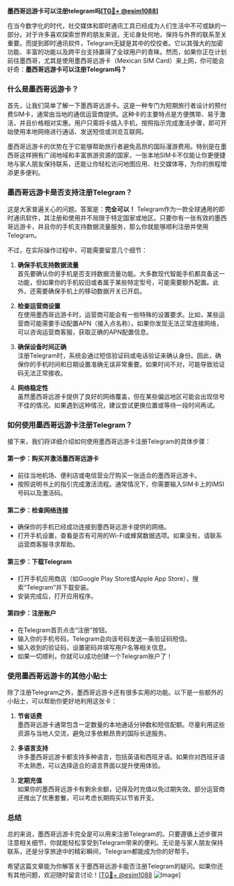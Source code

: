 **墨西哥远游卡可以注册telegram吗[[TG💪+ @esim1088](https://t.me/s/esim1088)]**

在当今数字化的时代，社交媒体和即时通讯工具已经成为人们生活中不可或缺的一部分。对于许多喜欢探索世界的朋友来说，无论身处何地，保持与外界的联系至关重要。而提到即时通讯软件，Telegram无疑是其中的佼佼者。它以其强大的加密功能、丰富的功能以及跨平台支持赢得了全球用户的青睐。然而，如果你正在计划前往墨西哥，尤其是使用墨西哥远游卡（Mexican SIM Card）来上网，你可能会好奇：**墨西哥远游卡可以注册Telegram吗？**

### **什么是墨西哥远游卡？**

首先，让我们简单了解一下墨西哥远游卡。这是一种专门为短期旅行者设计的预付费SIM卡，通常由当地的通信运营商提供。这种卡的主要特点是方便携带、易于激活，并且价格相对实惠。用户只需将卡插入手机，按照指示完成激活步骤，即可开始使用本地网络进行通话、发送短信或浏览互联网。

墨西哥远游卡的优势在于它能够帮助旅行者避免高昂的国际漫游费用。特别是在墨西哥这样拥有广阔地域和丰富旅游资源的国家，一张本地SIM卡不仅能让你更便捷地与家人朋友保持联系，还能让你轻松访问地图应用、社交媒体等，为你的旅程增添更多便利。

### **墨西哥远游卡是否支持注册Telegram？**

这是大家普遍关心的问题。答案是：**完全可以！** Telegram作为一款全球通用的即时通讯软件，其注册和使用并不局限于特定国家或地区。只要你有一张有效的墨西哥远游卡，并且你的手机支持数据流量服务，那么你就能够顺利注册并使用Telegram。

不过，在实际操作过程中，可能需要留意几个细节：

1. **确保手机支持数据流量**  
   首先要确认你的手机是否支持数据流量功能。大多数现代智能手机都具备这一功能，但如果你的手机较旧或者属于某些特定型号，可能需要额外配置。此外，还需要确保手机上的移动数据开关已开启。

2. **检查运营商设置**  
   在使用墨西哥远游卡时，运营商可能会有一些特殊的设置要求。比如，某些运营商可能需要手动配置APN（接入点名称）。如果你发现无法正常连接网络，可以咨询运营商客服，获取正确的APN配置信息。

3. **确保设备时间正确**  
   注册Telegram时，系统会通过短信验证码或电话验证来确认身份。因此，确保你的手机时间和日期设置准确无误非常重要。如果时间不对，可能导致验证码无法正常接收。

4. **网络稳定性**  
   虽然墨西哥远游卡提供了良好的网络覆盖，但在某些偏远地区可能会出现信号不佳的情况。如果遇到这种情况，建议尝试更换位置或等待一段时间再试。

### **如何使用墨西哥远游卡注册Telegram？**

接下来，我们将详细介绍如何使用墨西哥远游卡注册Telegram的具体步骤：

#### **第一步：购买并激活墨西哥远游卡**
- 前往当地机场、便利店或电信营业厅购买一张适合的墨西哥远游卡。
- 按照说明书上的指引完成激活流程。通常情况下，你需要输入SIM卡上的IMSI号码以及激活码。

#### **第二步：检查网络连接**
- 确保你的手机已经成功连接到墨西哥远游卡提供的网络。
- 打开手机设置，查看是否有可用的Wi-Fi或蜂窝数据选项。如果没有，请联系运营商客服寻求帮助。

#### **第三步：下载Telegram**
- 打开手机应用商店（如Google Play Store或Apple App Store），搜索“Telegram”并下载安装。
- 安装完成后，打开应用程序。

#### **第四步：注册账户**
- 在Telegram首页点击“注册”按钮。
- 输入你的手机号码，Telegram会向该号码发送一条验证码短信。
- 输入收到的验证码，设置密码并填写用户名等相关信息。
- 如果一切顺利，你就可以成功创建一个Telegram账户了！

### **使用墨西哥远游卡的其他小贴士**

除了注册Telegram之外，墨西哥远游卡还有很多实用的功能。以下是一些额外的小贴士，可以帮助你更好地利用这张卡：

1. **节省话费**  
   墨西哥远游卡通常包含一定数量的本地通话分钟数和短信配额。尽量利用这些资源与当地人交流，避免过多依赖昂贵的国际长途服务。

2. **多语言支持**  
   许多墨西哥远游卡都支持多种语言，包括英语和西班牙语。如果你对西班牙语不太熟悉，可以选择适合的语言界面以提升使用体验。

3. **定期充值**  
   如果你的墨西哥远游卡有剩余余额，记得及时充值以免过期失效。部分运营商还推出了优惠套餐，可以考虑长期购买以节省开支。

### **总结**

总的来说，墨西哥远游卡完全是可以用来注册Telegram的。只要遵循上述步骤并注意相关细节，你就能轻松享受到Telegram带来的便利。无论是与家人朋友保持联系，还是分享旅途中的精彩瞬间，Telegram都能成为你的好帮手。

希望这篇文章能为你解答关于墨西哥远游卡能否注册Telegram的疑问。如果你还有其他问题，欢迎随时留言讨论！[[TG💪+ @esim1088](https://t.me/s/esim1088) ![Image](https://i.postimg.cc/4NQfJmqS/Snipaste-2025-05-13-00-14-12.png)]